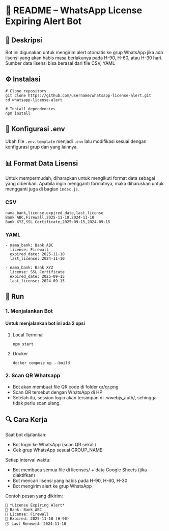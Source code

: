 # 📄 README – WhatsApp License Expiring Alert Bot
## 📌 Deskripsi
Bot ini digunakan untuk mengirim alert otomatis ke grup WhatsApp jika ada lisensi yang akan habis masa berlakunya pada H-90, H-60, atau H-30 hari.
Sumber data lisensi bisa berasal dari file CSV, YAML

## ⚙️ Instalasi
```
# Clone repository
git clone https://github.com/username/whatsapp-license-alert.git
cd whatsapp-license-alert

# Install dependencies
npm install
```

## 📝 Konfigurasi .env
Ubah file ```.env.template``` menjadi ```.env``` lalu modifikasi sesuai dengan konfigurasi grup dan yang lainnya. 

## 📊 Format Data Lisensi
Untuk mempermudah, diharapkan untuk mengikuti format data sebagai yang diberikan. Apabila ingin mengganti formatnya, maka diharuskan untuk mengganti juga di bagian ```index.js```.

### CSV
```
nama_bank,license,expired_date,last_license
Bank ABC,Firewall,2025-11-10,2024-11-10
Bank XYZ,SSL Certificate,2025-09-15,2024-09-15
```
### YAML
```
- nama_bank: Bank ABC
  license: Firewall
  expired_date: 2025-11-10
  last_license: 2024-11-10

- nama_bank: Bank XYZ
  license: SSL Certificate
  expired_date: 2025-09-15
  last_license: 2024-09-15
```

## 🚀 Run
### 1. Menjalankan Bot
#### Untuk menjalankan bot ini ada 2 opsi 
1. Local Terminal
    ```
    npm start
    ```
2. Docker
    ```
    docker compose up --build
    ```

### 2. Scan QR Whatsapp
- Bot akan membuat file QR code di folder qr/qr.png
- Scan QR tersebut dengan WhatsApp di HP 
- Setelah itu, session login akan tersimpan di .wwebjs_auth/, sehingga tidak perlu scan ulang.

## 🔍 Cara Kerja
Saat bot dijalankan:
- Bot login ke WhatsApp (scan QR sekali)
- Cek grup WhatsApp sesuai GROUP_NAME

Setiap interval waktu:
- Bot membaca semua file di licenses/ + data Google Sheets (jika diaktifkan)
- Bot mencari lisensi yang habis pada H-90, H-60, H-30
- Bot mengirim alert ke grup WhatsApp

Contoh pesan yang dikirim:
```
🔔 *License Expiring Alert*
🏦 Bank: Bank ABC
🔐 License: Firewall
📅 Expired: 2025-11-10 (H-90)
🕓 Last Renewed: 2024-11-10
```
